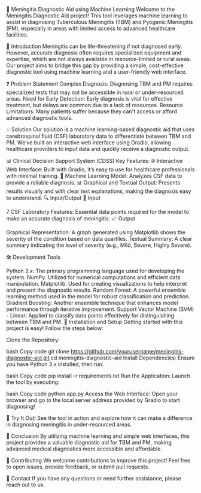 🧠 Meningitis Diagnostic Aid using Machine Learning
Welcome to the Meningitis Diagnostic Aid project! This tool leverages machine learning to assist in diagnosing Tuberculous Meningitis (TBM) and Pyogenic Meningitis (PM), especially in areas with limited access to advanced healthcare facilities.

🌟 Introduction
Meningitis can be life-threatening if not diagnosed early. However, accurate diagnosis often requires specialized equipment and expertise, which are not always available in resource-limited or rural areas. Our project aims to bridge this gap by providing a simple, cost-effective diagnostic tool using machine learning and a user-friendly web interface.

❓ Problem Statement
Complex Diagnosis: Diagnosing TBM and PM requires specialized tests that may not be accessible in rural or under-resourced areas.
Need for Early Detection: Early diagnosis is vital for effective treatment, but delays are common due to a lack of resources.
Resource Limitations: Many patients suffer because they can't access or afford advanced diagnostic tools.

💡 Solution
Our solution is a machine learning-based diagnostic aid that uses cerebrospinal fluid (CSF) laboratory data to differentiate between TBM and PM. We’ve built an interactive web interface using Gradio, allowing healthcare providers to input data and quickly receive a diagnostic output.

📊 Clinical Decision Support System (CDSS)
Key Features:
🌐 Interactive Web Interface: Built with Gradio, it’s easy to use for healthcare professionals with minimal training.
🧬 Machine Learning Model: Analyzes CSF data to provide a reliable diagnosis.
📊 Graphical and Textual Output: Presents results visually and with clear text explanations, making the diagnosis easy to understand.
🔍 Input/Output
📝 Input

7 CSF Laboratory Features: Essential data points required for the model to make an accurate diagnosis of meningitis.
📈 Output

Graphical Representation: A graph generated using Matplotlib shows the severity of the condition based on data quartiles.
Textual Summary: A clear summary indicating the level of severity (e.g., Mild, Severe, Highly Severe).


🛠️ Development Tools

Python 3.x: The primary programming language used for developing the system.
NumPy: Utilized for numerical computations and efficient data manipulation.
Matplotlib: Used for creating visualizations to help interpret and present the diagnostic results.
Random Forest: A powerful ensemble learning method used in the model for robust classification and prediction.
Gradient Boosting: Another ensemble technique that enhances model performance through iterative improvement.
Support Vector Machine (SVM) - Linear: Applied to classify data points effectively for distinguishing between TBM and PM.
🚀 Installation and Setup
Getting started with this project is easy! Follow the steps below:

Clone the Repository:

bash
Copy code
git clone https://github.com/yourusername/meningitis-diagnostic-aid.git
cd meningitis-diagnostic-aid
Install Dependencies: Ensure you have Python 3.x installed, then run:

bash
Copy code
pip install -r requirements.txt
Run the Application: Launch the tool by executing:

bash
Copy code
python app.py
Access the Web Interface: Open your browser and go to the local server address provided by Gradio to start diagnosing!

🎉 Try It Out!
See the tool in action and explore how it can make a difference in diagnosing meningitis in under-resourced areas.

📝 Conclusion
By utilizing machine learning and simple web interfaces, this project provides a valuable diagnostic aid for TBM and PM, making advanced medical diagnostics more accessible and affordable.

🤝 Contributing
We welcome contributions to improve this project! Feel free to open issues, provide feedback, or submit pull requests.

📧 Contact
If you have any questions or need further assistance, please reach out to us.


